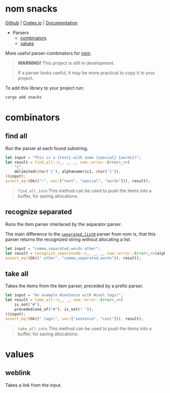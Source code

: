 # nom snacks

[Github](https://github.com/cato-001/snacks) |
[Crates.io](https://crates.io/crates/snacks) |
[Documentation](https://docs.rs/snacks/latest/snacks/)

- Parsers
    - [combinators](#combinators)
    - [values](#values)

More useful parser-combinators for [nom](https://crates.io/crates/nom).

> **WARNING!** This project is still in development.
>
> If a parser looks useful, it may be more practical to copy it to your project.

To add this library to your project run:

```bash
cargo add snacks
```

# combinators

## find all

Run the parser at each found substring.

```rust
let input = "This is a {text} with some {special} {words}!";
let result = find_all::<_, _, _, nom::error::Error<_>>(
    "{",
    delimited(char('{'), alphanumeric1, char('}')),
)(input);
assert_eq!(Ok(("!", vec!["text", "special", "words"])), result);
```

> `find_all_into`
> This method can be used to push the items into a buffer, for saving allocations.

## recognize separated

Runs the item parser interlaced by the separator parser.

The main difference to the [`separated_list0`](https://docs.rs/nom/latest/nom/multi/fn.separated_list0.html) parser from nom is,
that this parser returns the recognized string without allocating a list.

```rust
let input = "comma,separated,words other";
let result = recognize_separated0::<_, _, _, nom::error::Error<_>>(alphanumeric1, char(','))(input);
assert_eq!(Ok((" other", "comma,separated,words")), result);
```

## take all

Takes the items from the item parser, preceded by a prefix parser.

```rust
let input = "An example #sentence with #cool tags!";
let result = take_all::<_, _, nom::error::Error<_>>(
    is_not("#"),
    preceded(one_of("#"), is_not(" ")),
)(input);
assert_eq!(Ok((" tags!", vec!["sentence", "cool"])), result);
```

> `take_all_into`
> This method can be used to push the items into a buffer, for saving allocations.

# values

## weblink

Takes a link from the input.

```rust
```
